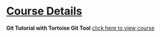 # [Course Details](https://github.com/Muhammed-Javith/Udemy-MJ/blob/main/Git%20Tutorial%20with%20Tortoise%20Git%20Tool/Course%20Details.md)

**Git Tutorial with Tortoise Git Tool** [click here to view course](https://www.udemy.com/course/git-tutorial-with-tortoise-git-tool/)
